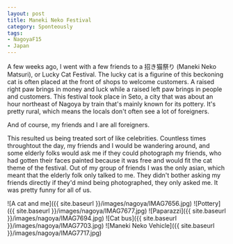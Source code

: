 ```yaml
---
layout: post
title: Maneki Neko Festival
category: Sponteously
tags:
- NagoyaF15
- Japan
---
```


A few weeks ago, I went with a few friends to a 招き猫祭り (Maneki Neko Matsuri), or Lucky Cat Festival. The lucky cat is a figurine of this beckoning cat is often placed at the front of shops to welcome customers. A raised right paw brings in money and luck while a raised left paw brings in people and customers. This festival took place in Seto, a city that was about an hour northeast of Nagoya by train that's mainly known for its pottery. It's pretty rural, which means the locals don't often see a lot of foreigners. 

And of course, my friends and I are all foreigners. 

This resulted us being treated sort of like celebrities. Countless times throughtout the day, my friends and I would be wandering around, and some elderly folks would ask me if they could photograph my friends, who had gotten their faces painted because it was free and would fit the cat theme of the festival. Out of my group of friends I was the only asian, which meant that the elderly folk only talked to me. They didn't bother asking my friends directly if they'd mind being photographed, they only asked me. It was pretty funny for all of us. 

![A cat and me]({{ site.baseurl }}/images/nagoya/IMAG7656.jpg)
![Pottery]({{ site.baseurl }}/images/nagoya/IMAG7677.jpg)
![Paparazzi]({{ site.baseurl }}/images/nagoya/IMAG7694.jpg)
![Cat bus]({{ site.baseurl }}/images/nagoya/IMAG7703.jpg)
![Maneki Neko Vehicle]({{ site.baseurl }}/images/nagoya/IMAG7717.jpg)
